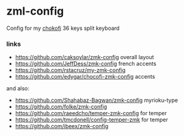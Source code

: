 # zml-config

Config for my [chokofi]() 36 keys split keyboard


### links

- https://github.com/caksoylar/zmk-config overall layout
- https://github.com/JeffDess/zmk-config french accents
- https://github.com/rstacruz/my-zmk-config
- https://github.com/edygar/chocofi-zmk-config accents


and also:
- https://github.com/Shahabaz-Bagwan/zmk-config myrioku-type
- https://github.com/folke/zmk-config
- https://github.com/raeedcho/temper-zmk-config for temper
- https://github.com/tmcdonell/config-temper-zmk for temper
- https://github.com/ibeex/zmk-config

